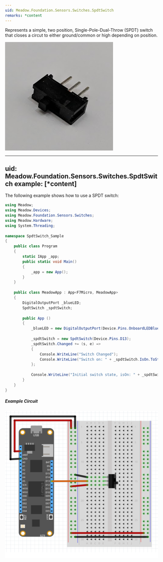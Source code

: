 ```yaml
---
uid: Meadow.Foundation.Sensors.Switches.SpdtSwitch
remarks: *content
---
```


Represents a simple, two position, Single-Pole-Dual-Throw (SPDT) switch that closes a circut to either ground/common or high depending on position.

![](../../API_Assets/Meadow.Foundation.Sensors.Switches.SpdtSwitch/SPDT_Switch.png)

---
uid: Meadow.Foundation.Sensors.Switches.SpdtSwitch
example: [*content]
---

The following example shows how to use a SPDT switch:

```csharp
using Meadow;
using Meadow.Devices;
using Meadow.Foundation.Sensors.Switches;
using Meadow.Hardware;
using System.Threading;

namespace SpdtSwitch_Sample
{
    public class Program
    {
        static IApp _app; 
        public static void Main()
        {
            _app = new App();
        }
    }
    
    public class MeadowApp : App<F7Micro, MeadowApp>
    {
        DigitalOutputPort _blueLED;
        SpdtSwitch _spdtSwitch;

        public App ()
        {
            _blueLED = new DigitalOutputPort(Device.Pins.OnboardLEDBlue, true);

            _spdtSwitch = new SpdtSwitch(Device.Pins.D13);
            _spdtSwitch.Changed += (s, e) =>
            {
                Console.WriteLine("Switch Changed");
                Console.WriteLine("Switch on: " + _spdtSwitch.IsOn.ToString());
            };

            Console.WriteLine("Initial switch state, isOn: " + _spdtSwitch.IsOn.ToString());
        }
    }
}
```

##### Example Circuit

![](../../API_Assets/Meadow.Foundation.Sensors.Switches.SpdtSwitch/SpdtSwitch.svg)